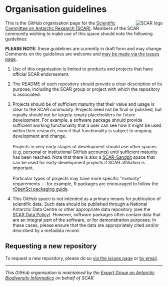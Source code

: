 # Organisation guidelines

<img align="right" style="max-width: 20%;" src="https://avatars1.githubusercontent.com/u/22830629?s=200&v=4" alt="SCAR logo" />

This is the GitHub organisation page for the [Scientific Committee on Antarctic Research (SCAR)](https://www.scar.org/). Members of the SCAR community wishing to make use of this space should note the following guidelines:

**PLEASE NOTE:** these guidelines are currently in draft form and may change. Comments on the guidelines are welcome and [may be made via the issues page](https://github.com/SCAR/Organisation-Guidelines/issues).

1. Use of this organisation is limited to products and projects that have official SCAR endorsement.

1. The README of each repository should provide a clear description of its purpose, including the SCAR group or project with which the repository is associated.

1. Projects should be of sufficient maturity that their value and usage is clear to the SCAR community. Projects need not be final or polished, but equally should not be largely-empty placeholders for future development. For example, a software package should provide sufficient working functionality that a user can see how it might be used within their research, even if that functionality is subject to ongoing development and change.<br /><br />Projects in very early stages of development should use other spaces (e.g. personal or institutional GitHub accounts) until sufficient maturity has been reached. Note that there is also a [SCAR-Sandpit](https://github.com/SCAR-sandpit) space that can be used for early-development projects if SCAR affiliation is important.<br /><br />Particular types of projects may have more specific "maturity" requirements &mdash; for example, R packages are encouraged to follow the [rOpenSci packaging guide](https://github.com/ropensci/onboarding/blob/master/packaging_guide.md).

1. This GitHub space is not intended as a primary means for publication of scientific data. Such data should be published through a National Antarctic Data Centre or other appropriate data repository (see the [SCAR Data Policy](https://www.scar.org/scar_media/documents/scadm/SCAR_39_DataPolicy.pdf)). However, software packages often contain data that are an integral part of the software, or for demonstration purposes. In these cases, please ensure that the data are appropriately cited and/or described by a metadata record.

## Requesting a new repository

To request a new repository, please do so [via the issues page](https://github.com/SCAR/Organisation-Guidelines/issues/new?template=new-repository-request.md) or <a href="mailto:bdanis@ulb.ac.be?subject=SCAR GitHub repo request">by email</a>.

---

*This GitHub organisation is maintained by the [Expert Group on Antarctic Biodiversity Informatics](https://www.scar.org/science/egabi/abi/) on behalf of SCAR.*
